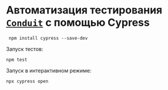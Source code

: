# Автоматизация тестирования <code>[Conduit](https://demo.realworld.io/ "Conduit")</code> с помощью Cypress

```
 npm install cypress --save-dev
```
Запуск тестов:
```
npm test
```
Запуск в интерактивном режиме:
```
npx cypress open
```